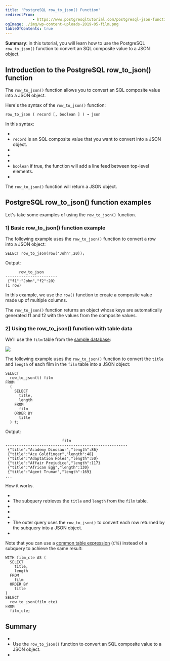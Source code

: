 ```yaml
---
title: 'PostgreSQL row_to_json() Function'
redirectFrom: 
            - https://www.postgresqltutorial.com/postgresql-json-functions/postgresql-row_to_json/
ogImage: ./img/wp-content-uploads-2019-05-film.png
tableOfContents: true
---
```

<!-- wp:paragraph -->

**Summary**: in this tutorial, you will learn how to use the PostgreSQL `row_to_json()` function to convert an SQL composite value to a JSON object.

<!-- /wp:paragraph -->

<!-- wp:heading -->

## Introduction to the PostgreSQL row_to_json() function

<!-- /wp:heading -->

<!-- wp:paragraph -->

The `row_to_json()` function allows you to convert an SQL composite value into a JSON object.

<!-- /wp:paragraph -->

<!-- wp:paragraph -->

Here's the syntax of the `row_to_json()` function:

<!-- /wp:paragraph -->

<!-- wp:code {"language":"sql"} -->

```
row_to_json ( record [, boolean ] ) → json
```

<!-- /wp:code -->

<!-- wp:paragraph -->

In this syntax:

<!-- /wp:paragraph -->

<!-- wp:list -->

- <!-- wp:list-item -->
- `record` is an SQL composite value that you want to convert into a JSON object.
- <!-- /wp:list-item -->
-
- <!-- wp:list-item -->
- `boolean` if true, the function will add a line feed between top-level elements.
- <!-- /wp:list-item -->

<!-- /wp:list -->

<!-- wp:paragraph -->

The `row_to_json()` function will return a JSON object.

<!-- /wp:paragraph -->

<!-- wp:heading -->

## PostgreSQL row_to_json() function examples

<!-- /wp:heading -->

<!-- wp:paragraph -->

Let's take some examples of using the `row_to_json()` function.

<!-- /wp:paragraph -->

<!-- wp:heading {"level":3} -->

### 1) Basic row_to_json() function example

<!-- /wp:heading -->

<!-- wp:paragraph -->

The following example uses the `row_to_json()` function to convert a row into a JSON object:

<!-- /wp:paragraph -->

<!-- wp:code {"language":"sql"} -->

```
SELECT row_to_json(row('John',20));
```

<!-- /wp:code -->

<!-- wp:paragraph -->

Output:

<!-- /wp:paragraph -->

<!-- wp:code {"language":"sql"} -->

```
      row_to_json
-----------------------
 {"f1":"John","f2":20}
(1 row)
```

<!-- /wp:code -->

<!-- wp:paragraph -->

In this example, we use the `row()` function to create a composite value made up of multiple columns.

<!-- /wp:paragraph -->

<!-- wp:paragraph -->

The `row_to_json()` function returns an object whose keys are automatically generated f1 and f2 with the values from the composite values.

<!-- /wp:paragraph -->

<!-- wp:heading {"level":3} -->

### 2) Using the row_to_json() function with table data

<!-- /wp:heading -->

<!-- wp:paragraph -->

We'll use the `film` table from the [sample database](https://www.postgresqltutorial.com/postgresql-getting-started/postgresql-sample-database/):

<!-- /wp:paragraph -->

<!-- wp:image {"id":4017,"sizeSlug":"full","linkDestination":"none"} -->

![](./img/wp-content-uploads-2019-05-film.png)

<!-- /wp:image -->

<!-- wp:paragraph -->

The following example uses the `row_to_json()` function to convert the `title` and `length` of each film in the `film` table into a JSON object:

<!-- /wp:paragraph -->

<!-- wp:code {"language":"sql"} -->

```
SELECT
  row_to_json(t) film
FROM
  (
    SELECT
      title,
      length
    FROM
      film
    ORDER BY
      title
  ) t;
```

<!-- /wp:code -->

<!-- wp:paragraph -->

Output:

<!-- /wp:paragraph -->

<!-- wp:code {"language":"sql"} -->

```
                         film
------------------------------------------------------
 {"title":"Academy Dinosaur","length":86}
 {"title":"Ace Goldfinger","length":48}
 {"title":"Adaptation Holes","length":50}
 {"title":"Affair Prejudice","length":117}
 {"title":"African Egg","length":130}
 {"title":"Agent Truman","length":169}
...
```

<!-- /wp:code -->

<!-- wp:paragraph -->

How it works.

<!-- /wp:paragraph -->

<!-- wp:list -->

- <!-- wp:list-item -->
- The subquery retrieves the `title` and `length` from the `film` table.
- <!-- /wp:list-item -->
-
- <!-- wp:list-item -->
- The outer query uses the `row_to_json()` to convert each row returned by the subquery into a JSON object.
- <!-- /wp:list-item -->

<!-- /wp:list -->

<!-- wp:paragraph -->

Note that you can use a [common table expression](https://www.postgresqltutorial.com/postgresql-tutorial/postgresql-cte/) (`CTE`) instead of a subquery to achieve the same result:

<!-- /wp:paragraph -->

<!-- wp:code {"language":"sql"} -->

```
WITH film_cte AS (
  SELECT
    title,
    length
  FROM
    film
  ORDER BY
    title
)
SELECT
  row_to_json(film_cte)
FROM
  film_cte;
```

<!-- /wp:code -->

<!-- wp:heading -->

## Summary

<!-- /wp:heading -->

<!-- wp:list -->

- <!-- wp:list-item -->
- Use the `row_to_json()` function to convert an SQL composite value to a JSON object.
- <!-- /wp:list-item -->

<!-- /wp:list -->
